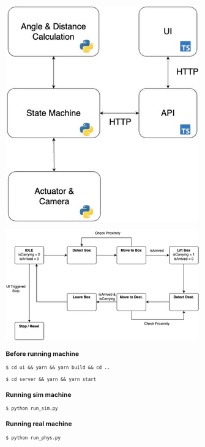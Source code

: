 ![Software diagram](../assets/software_diagram.jpg)

![State machine](../assets/state_machine.png)

### Before running machine

`$ cd ui && yarn && yarn build && cd ..`

`$ cd server && yarn && yarn start`

### Running sim machine

`$ python run_sim.py`

### Running real machine

`$ python run_phys.py`
